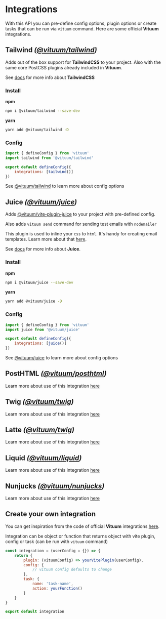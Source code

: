 # Integrations
With this API you can pre-define config options, plugin options or create tasks that can be run via `vituum` command. Here are some official **Vituum** integrations.

## Tailwind _([@vituum/tailwind](https://www.npmjs.com/package/@vituum/tailwind))_

Adds out of the box support for **TailwindCSS** to your project. Also with the same core PostCSS plugins already included in **Vituum**.

See [docs](https://tailwindcss.com/docs) for more info about **TailwindCSS**

### Install
**npm**
```bash
npm i @vituum/tailwind --save-dev
```
**yarn**
```bash
yarn add @vituum/tailwind -D
```

### Config
```javascript
import { defineConfig } from 'vituum'
import tailwind from '@vituum/tailwind'

export default defineConfig({
    integrations: [tailwind()]
})
```

See [@vituum/tailwind](/config/integrations-options#vituum-tailwind) to learn more about config options

## Juice _([@vituum/juice](https://www.npmjs.com/package/@vituum/juice))_

Adds [@vituum/vite-plugin-juice](https://github.com/vituum/vite-plugin-juice) to your project with pre-defined config.

Also adds `vituum send` command for sending test emails with `nodemailer`

This plugin is used to inline your `css` to `html`. It's handy for creating email templates. Learn more about that [here](/guide/features#%E2%9C%89%EF%B8%8F-emails).

See [docs](https://github.com/Automattic/juice) for more info about **Juice**.

### Install
**npm**
```bash
npm i @vituum/juice --save-dev
```
**yarn**
```bash
yarn add @vituum/juice -D
```

### Config
```javascript
import { defineConfig } from 'vituum'
import juice from '@vituum/juice'

export default defineConfig({
    integrations: [juice()]
})
```

See [@vituum/juice](/config/integrations-options#vituum-juice) to learn more about config options

## PostHTML _([@vituum/posthtml](https://www.npmjs.com/package/@vituum/posthtml))_
Learn more about use of this integration [here](/guide/template-engines#posthtml-vituum-vite-plugin-posthtml)

## Twig _([@vituum/twig](https://www.npmjs.com/package/@vituum/twig))_
Learn more about use of this integration [here](/guide/template-engines#twig-vituum-vite-plugin-twig)

## Latte _([@vituum/twig](https://www.npmjs.com/package/@vituum/latte))_
Learn more about use of this integration [here](/guide/template-engines#latte-vituum-vite-plugin-latte)

## Liquid _([@vituum/liquid](https://www.npmjs.com/package/@vituum/liquid))_
Learn more about use of this integration [here](/guide/template-engines#liquid-vituum-vite-plugin-liquid)

## Nunjucks _([@vituum/nunjucks](https://www.npmjs.com/package/@vituum/nunjucks))_
Learn more about use of this integration [here](/guide/template-engines#nunjucks-vituum-vite-plugin-nunjucks)

## Create your own integration

You can get inspiration from the code of official **Vituum** integrations [here](https://github.com/vituum/vituum/tree/main/packages/integrations).

Integration can be object or function that returns object with vite plugin, config or task (can be run with `vituum` command)

```javascript
const integration = (userConfig = {}) => {
    return {
        plugin: (vituumConfig) => yourVitePlugin(userConfig),
        config: {
            // vituum config defaults to change
        },
        task: {
            name: 'task-name',
            action: yourFunction()
        }
    }
}

export default integration
```
